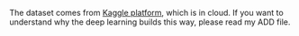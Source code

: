 The dataset comes from [Kaggle platform](https://www.kaggle.com/pranavraikokte/covid19-image-dataset), which is in cloud. If you want to understand why the deep learning builds this way, please read my ADD file. 
